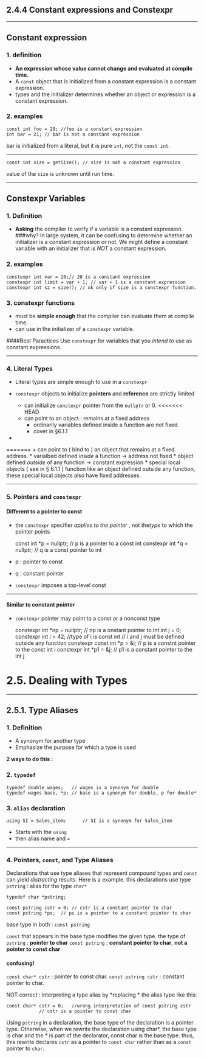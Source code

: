 ## 2.4.4  Constant expressions and Constexpr
----
## Constant expression
### 1. definition
- **An expression whose value cannot change and evaluated at compile time.**
- A `const` object that is initialized from a constant expression is a constant expression.
- types and the initializer determines whether an object or expression is a constant expression.
### 2. examples
	const int foo = 20; //foo is a constant expression
	int bar = 21; // bar is not a constant expression
bar is initialized from a literal, but it is pure `int`, not the `const int`.

---
	const int size = getSize(); // size is not a constant expression

value of the `size` is unknown until run time.

---

## Constexpr Variables
### 1. Definition
- **Asking** the compiler to verify if a variable is a constant expression.
###why?
In large system, it can be confusing to determine whether an initializer is a constant expression or not. We might define a constant variable with an initializer that is *NOT* a constant expression. 

### 2. examples
	constexpr int var = 20;// 20 is a constant expression
	constexpr int limit = var + 1; // var + 1 is a constant expression
	constexpr int sz = size(); // ok only if size is a constexpr function.

### 3. constexpr functions
- must be **simple enough** that the compiler can evaluate them at compile time.
- can use in the initializer of a `constexpr` variable.

####Best Paractices
Use `constexpr` for variables that you *intend to* use as constant expressions.


----

### 4. Literal Types

- Literal types are simple enough to use in a `constexpr` 
- `constexpr` objects to initialize **pointers** and **reference** are strictly limited
	+ can initialize `constexpr` pointer from the `nullptr` or 0.
<<<<<<< HEAD
	+ can point to an object : remains at a fixed address
		* ordinarily variables defined inside a function are not fixed.
		* cover in §6.1.1

- 
=======
	+ can point to ( bind to ) an object that remains at a fixed address.
		* varialbed defined *inside* a function -> address not fixed
		* object defined *outside* of any function -> constant expression
		* special local objects  ( see in § 6.1.1 ) function like an object defined outside any function, these special local objects also have fixed addresses.

---

### 5. Pointers and `constexpr`

#### Different to a pointer to const

- the `constexpr` specifier *applies to the pointer* , not the*type* to which the pointer points

	const int *p = nullptr; // p is a pointer to a const int
	constexpr int *q = nullptr; // q is a const pointer to int

- p : pointer to const
- q : constant pointer
- `constexpr` imposes a top-level const

---

#### Similar to constant pointer

- `constexpr` pointer may point to a const *or* a nonconst type

	constexpr int *np = nullptr;	// np is a onstant pointer to int
	int j = 0;
	constexpr int i = 42;		//type of i is const int
					// i and j must be defined outside any function
	constexpr const int *p = &i; 	// p is a constnt pointer to the const int i
	constexpr int *p1 = &j;		// p1 is a constant pointer to the int j




# 2.5. Dealing with Types

----

## 2.5.1. Type Aliases

### 1. Definition
- A synonym for another type
- Emphasize the purpose for which a type is used

**2 ways to do this :**

### 2. `typedef`

	typedef double wages;	// wages is a synonym for double
	typedef wages base, *p;	// base is a synonym for double, p for double*

### 3. `alias` declaration

	using SI = Sales_item;		// SI is a synonym for Sales_item

- Starts with the `using`
- then alias name and `=` 


----

### 4. Pointers, `const`, and Type Aliases

Declarations that use type aliases that represent compound types and `const` can yield *distracting* results.
Here is a example. this declarations use type `pstring` : alias for the type `char*`

	typedef char *pstring; 

	const pstring cstr = 0; // cstr is a constant pointer to char
	const pstring *ps; 	// ps is a pointer to a constant pointer to char

base type in both :  `const pstring`
 
`const` that appears in the base type modifies the given type.
the type of `pstring` : **pointer to char** 
`const pstring` : **constant pointer to char**, **not a pointer to const char**

#### confusing!

`const char* cstr` : pointer to const char.
`const pstring cstr` : constant pointer to char.

NOT correct : interpreting a type alias by *replacing * the alias type like this:

	const char* cstr = 0;	//wrong interpretation of const pstring cstr
				// cstr is a pointer to const char
Using `pstring` in a declaration, the base type of the declaration is a pointer type. Otherwise, when we rewrite the declaration using char*, the base type is char and the * is part of the declarator, const char is the base type. thus, this rewrite declares `cstr` as a pointer to `const char` rather than as a `const` pointer to `char`. 


